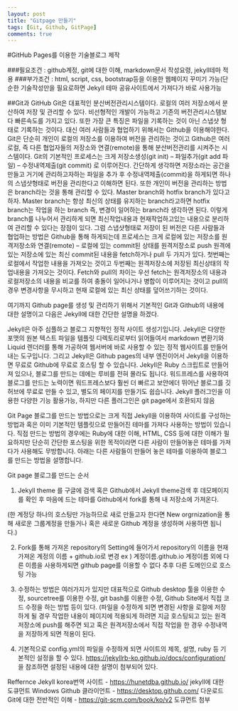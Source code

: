 ```yaml
---
layout: post
title: "Gitpage 만들기"
tags: [Git, Github, GitPage]
comments: true
---
```



#GitHub Pages를 이용한 기술블로그 제작

###필요조건 : github계정, git에 대한 이해, markdown문서 작성요령, jekyll테마 적용
###부가조건 : html, script, css, bootstrap등을 이용한 웹페이지 꾸미기 가능(단순한 기술작성만을 필요로하면 Jekyll 테마 공유사이트에서 가져다가 바로 사용가능

##Git과 GitHub
Git은 대표적인 분산버전관리시스템이다. 로컬의 여러 저장소에서 분산하여 저장 및 관리할 수 있다. 비선형적인 개발이 가능하고 기존의 버전관리시스템보다 빠른속도를 가지고 있다. 또한 가장 큰 특징은 파일을 기록하는 것이 아닌 스냅샷 형태로 기록하는 것이다. 대신 여러 사람들과 협업하기 위해서는 Github을 이용해야한다. Git은 단순히 개인이 로컬의 저장소를 이용하여 버전을 관리하는 것이고 Github은 여러 로컬, 즉 다른 협업자들의 저장소와 연결(remote)을 통해 분산버전관리를 시켜주는 시스템이다.
Git의 기본적인 프로세스는 크게
저장소생성(git init) – 파일추가(git add 파일) – 수정내역제출(git commit)
로 이루어진다.
간단하게 생각하면 저장소라는 공간을 만들고 거기에 관리하고자하는 파일을 추가 후 수정내역제출(commit)을 하게되면 하나의 스냅샷형태로 버전을 관리한다고 이해하면 된다.
또한 개인이 버전을 관리하는 방법은 branch라는 것을 통해 관리할 수 있다.
Master branch와 hotfix branch가 있다고하자.
Master branch는 항상 최신의 상태를 유지하는 branch라고하면 hotfix branch는 작업을 하는 branch 즉, 변경이 일어하는 branch라 생각하면 된다.
이렇게 branch를 나누어서 관리하게 되면 최신작업내용과 현재작업하고있는 내용으로 분리하여 관리할 수 있다는 장점이 있다.
그럼 스냅샷형태로 저장이 된 버전은 다른 사람들과 협업하는 방법은 Github을 통해 하게되는데 프로세스는 크게
로컬에 있는 저장소를 원격저장소와 연결(remote) – 로컬에 있는 commit된 상태를 원격저장소로 push
원격에 있는 저장소에 있는 최신 commit된 내용을 fetch하거나 pull
두 가지가 있다.
첫번째는 로컬에서 작업한 내용을 가져오는 것이고 두번째는 원격저장소에 저장된 최신상태의 작업내용을 가져오는 것이다.
Fetch와 pull의 차이는 우선 fetch는 원격저장소의 내용과 로컬저장소의 내용을 비교를 하여 충돌이 일어나거나 병합이 이루어지는 것이고 pull의 경우 변경사항을 무시하고 현재 로컬에 있는 최신 상태를 덮어쓰기하는 것이다.

여기까지 Github page를 생성 및 관리하기 위해서 기본적인 Git과 Github의 내용에 대한 설명이고 다음은 Jekyll에 대한 간단한 설명을 하겠다.

Jekyll은 아주 심플하고 블로그 지향적인 정적 사이트 생성기입니다. Jekyll은 다양한 포맷의 원본 텍스트 파일을 템플릿 디렉토리로부터 읽어들여서 markdown 변환기와 Liquid 렌더러를 통해 가공하여 웹서버에 바로 사용할 수 있는 정적 웹사이트를 만들어내는 도구입니다.
그리고 Jekyll은 Github pages의 내부 엔진이어서 Jekyll을 이용하면 무료로 Github에 무료로 호스팅 할 수 있습니다. Jekyll은 Ruby 스크립트로 만들어져 있으나, 블로그를 만드는 데에는 루비를 전혀 몰라도 됩니다. 워드프레스를 사용하여 블로그를 만드는 노력이면 워드프레스보다 훨씬 더 빠르고 보안에더 뛰어난 블로그를 깃허브에 무료로 만들 수 있고, 별도의 페이지를 만들기도 쉽습니다.
Jekyll 플러그인을 이용한 다양한 기능 활용가능, 하지만 다른 플러그인은 git page에서 호환되지 않음

Git Page 블로그를 만드는 방법으로는 크게 직접 Jekyll을 이용하여 사이트를 구성하는 방법과 혹은 이미 기본적인 템플릿으로 만들어진 테마를 가져다 사용하는 방법이 있습니다.
직접 만드는 방법의 경우에는 Ruby에 대한 이해, HTML, CSS 등에 대한 이해가 필요하지만 단순히 간단한 포스팅을 위한 목적이라면 다른 사람이 만들어놓은 테마를 가져다가 사용해도 무방합니다.
아래는 다른 사람들이 만들어 놓은 테마를 이용하여 블로그를 만드는 방법을 설명합니다.


Git page 블로그를 만드는 순서
1)	Jekyll theme 를 구글에 검색 혹은 Github에서 Jekyll theme검색 후 데모페이지를 확인 후 마음에 드는 테마를 Github에서 fork를 통해 내 저장소에 가져온다.

(한 계정당 하나의 호스팅만 가능하므로 새로 만들고자 한다면 New orgrnization을 통해 새로운 그룹계정을 만들거나 혹은 새로운 Github 계정을 생성하며 사용하면 됩니다.)

2)	Fork를 통해 가져온 repository의 Setting에 들어가서 repository의 이름을 현재 가져온 계정의 이름 + github.io로 변경 ex ) 계정이름.github.io
계정이름 외에 다른 이름을 사용하게되면 github page를 이용할 수 없다
추후 다른 도메인으로 호스팅 가능




3)	수정하는 방법은 여러가지가 있지만 대표적으로 Github desktop 툴을 이용한 수정, sourcetree를 이용한 수정, git bash를 이용한 수정, Github Site에서 직접 코드 수정을 하는 방법 등이 있다. (파일을 수정하게 되면 변경된 사항을 로컬에 저장하게 될 경우 작업한 내용이 페이지에 적용되게 하려면 지금 호스팅되고 있는 원격저장소에 push를 해주면 되고 혹은 원격저장소에서 직접 작업을 한 경우 수정내역을 저장하게 되면 적용이 된다.
4)	기본적으로 config.yml의 파일을 수정하게 되면 사이트의 제목, 설명, ruby 등 기본적인 설정을 할 수 있다.
https://jekyllrb-ko.github.io/docs/configuration/ 을 참조하면 설정된 내용에 대한 설명이 첨부되어 있다.

Reffernce
Jekyll korea번역 사이트 - https://hunetdba.github.io/ jekyll에 대한 도큐먼트
Windows Github 클라이언트 -  https://desktop.github.com/ 다운로드
Git에 대한 전반적인 이해 - https://git-scm.com/book/ko/v2 도큐먼트 첨부
